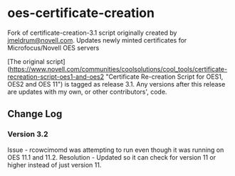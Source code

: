 # oes-certificate-creation
Fork of certificate-creation-3.1 script originally created by jmeldrum@novell.com. Updates newly minted certificates for Microfocus/Novell OES servers

[The original script] (https://www.novell.com/communities/coolsolutions/cool_tools/certificate-recreation-script-oes1-and-oes2 "Certificate Re-creation Script for OES1, OES2 and OES 11") is tagged as release 3.1. Any versions after this release are updates with my own, or other contributors', code.

## Change Log
### Version 3.2
Issue - rcowcimomd was attempting to run even though it was running on OES 11.1 and 11.2.
Resolution - Updated so it can check for version 11 or higher instead of just version 11. 